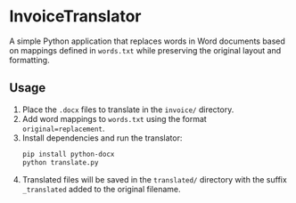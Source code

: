 # InvoiceTranslator

A simple Python application that replaces words in Word documents based on
mappings defined in `words.txt` while preserving the original layout and
formatting.

## Usage
1. Place the `.docx` files to translate in the `invoice/` directory.
2. Add word mappings to `words.txt` using the format `original=replacement`.
3. Install dependencies and run the translator:
   ```bash
   pip install python-docx
   python translate.py
   ```
4. Translated files will be saved in the `translated/` directory with the
   suffix `_translated` added to the original filename.

